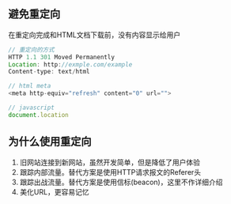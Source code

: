 
## 避免重定向
在重定向完成和HTML文档下载前，没有内容显示给用户
```js
// 重定向的方式
HTTP 1.1 301 Moved Permanently
Location: http://exmple.com/example
Content-type: text/html

// html meta
<meta http-equiv="refresh" content="0" url="">

// javascript
document.location
```

## 为什么使用重定向
1. 旧网站连接到新网站，虽然开发简单，但是降低了用户体验
2. 跟踪内部流量。替代方案是使用HTTP请求报文的Referer头
3. 跟踪出战流量。替代方案是使用信标(beacon)，这里不作详细介绍
4. 美化URL，更容易记忆


